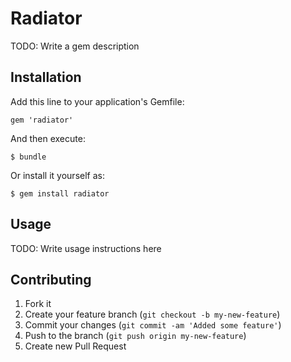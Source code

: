 # Radiator

TODO: Write a gem description

## Installation

Add this line to your application's Gemfile:

    gem 'radiator'

And then execute:

    $ bundle

Or install it yourself as:

    $ gem install radiator

## Usage

TODO: Write usage instructions here

## Contributing

1. Fork it
2. Create your feature branch (`git checkout -b my-new-feature`)
3. Commit your changes (`git commit -am 'Added some feature'`)
4. Push to the branch (`git push origin my-new-feature`)
5. Create new Pull Request
